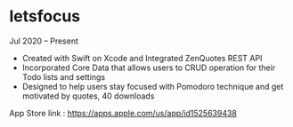 # letsfocus

Jul 2020 – Present
- Created with Swift on Xcode and Integrated ZenQuotes REST API
- Incorporated Core Data that allows users to CRUD operation for their Todo lists and settings
- Designed to help users stay focused with Pomodoro technique and get motivated by quotes, 40 downloads

App Store link : https://apps.apple.com/us/app/id1525639438

